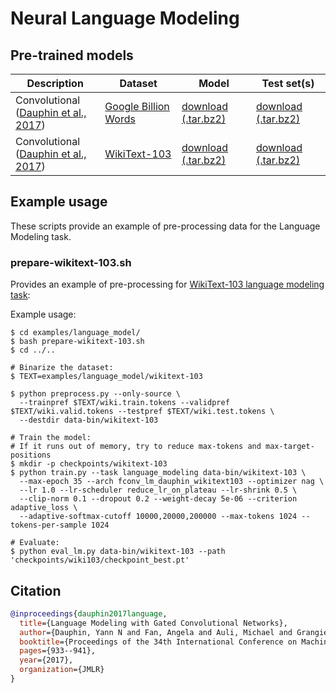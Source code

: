 # Neural Language Modeling

## Pre-trained models

Description | Dataset | Model | Test set(s)
---|---|---|---
Convolutional <br> ([Dauphin et al., 2017](https://arxiv.org/abs/1612.08083)) | [Google Billion Words](https://github.com/ciprian-chelba/1-billion-word-language-modeling-benchmark) | [download (.tar.bz2)](https://dl.fbaipublicfiles.com/fairseq/models/lm/gbw_fconv_lm.tar.bz2) | [download (.tar.bz2)](https://dl.fbaipublicfiles.com/fairseq/data/gbw_test_lm.tar.bz2)
Convolutional <br> ([Dauphin et al., 2017](https://arxiv.org/abs/1612.08083)) | [WikiText-103](https://einstein.ai/research/the-wikitext-long-term-dependency-language-modeling-dataset) | [download (.tar.bz2)](https://dl.fbaipublicfiles.com/fairseq/models/wiki103_fconv_lm.tar.bz2) | [download (.tar.bz2)](https://dl.fbaipublicfiles.com/fairseq/data/wiki103_test_lm.tar.bz2)

## Example usage

These scripts provide an example of pre-processing data for the Language Modeling task.

### prepare-wikitext-103.sh

Provides an example of pre-processing for [WikiText-103 language modeling task](https://www.salesforce.com/products/einstein/ai-research/the-wikitext-dependency-language-modeling-dataset/):

Example usage:
```
$ cd examples/language_model/
$ bash prepare-wikitext-103.sh
$ cd ../..

# Binarize the dataset:
$ TEXT=examples/language_model/wikitext-103

$ python preprocess.py --only-source \
  --trainpref $TEXT/wiki.train.tokens --validpref $TEXT/wiki.valid.tokens --testpref $TEXT/wiki.test.tokens \ 
  --destdir data-bin/wikitext-103

# Train the model:
# If it runs out of memory, try to reduce max-tokens and max-target-positions
$ mkdir -p checkpoints/wikitext-103
$ python train.py --task language_modeling data-bin/wikitext-103 \
  --max-epoch 35 --arch fconv_lm_dauphin_wikitext103 --optimizer nag \
  --lr 1.0 --lr-scheduler reduce_lr_on_plateau --lr-shrink 0.5 \
  --clip-norm 0.1 --dropout 0.2 --weight-decay 5e-06 --criterion adaptive_loss \
  --adaptive-softmax-cutoff 10000,20000,200000 --max-tokens 1024 --tokens-per-sample 1024

# Evaluate:
$ python eval_lm.py data-bin/wikitext-103 --path 'checkpoints/wiki103/checkpoint_best.pt'

```

## Citation

```bibtex
@inproceedings{dauphin2017language,
  title={Language Modeling with Gated Convolutional Networks},
  author={Dauphin, Yann N and Fan, Angela and Auli, Michael and Grangier, David},
  booktitle={Proceedings of the 34th International Conference on Machine Learning-Volume 70},
  pages={933--941},
  year={2017},
  organization={JMLR}
}
```

